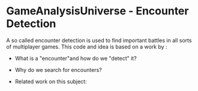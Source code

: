 # GameAnalysisUniverse - Encounter Detection

A so called encounter detection is used to find important battles in all sorts of multiplayer games.
This code and idea is based on a work by : 



- What is a "encounter"and how do we "detect" it?

- Why do we search for encounters?

- Related work on this subject:
